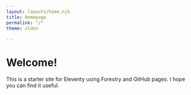 ```yaml
---
layout: layouts/home.njk
title: Homepage
permalink: "/"
theme: olden

---
```

# Welcome!

This is a starter site for Eleventy using Forestry and GitHub pages. I hope you can find it useful.